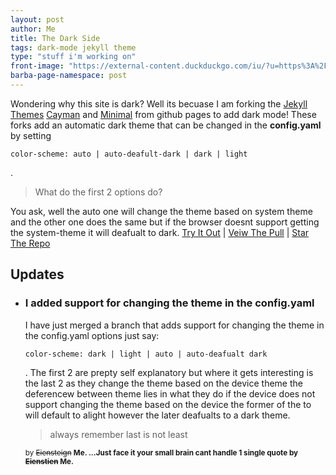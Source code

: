 ```yaml
---
layout: post
author: Me
title: The Dark Side
tags: dark-mode jekyll theme
type: "stuff i'm working on"
front-image: "https://external-content.duckduckgo.com/iu/?u=https%3A%2F%2Ftse3.mm.bing.net%2Fth%3Fid%3DOIP.FCx-hYGX_8GWrXo8KjVbvAHaE8%26pid%3DApi&f=1"
barba-page-namespace: post
---
```


Wondering why this site is dark? Well its becuase I am forking the
<a target="_blank" href="https://jekyllrb.com/docs/themes/">Jekyll Themes</a>
<a target="_blank" href="https://github.com/pages-themes/cayman">Cayman</a> and
<a target="_blank" href="https://github.com/pages-themes/minimal">Minimal</a>
from github pages to add dark mode! These forks add an automatic dark theme that can be changed in the **config.yaml** by setting
```
color-scheme: auto | auto-deafult-dark | dark | light
```
.

> What do the first 2 options do?
  
You ask, well the auto one will change the theme based on system theme and the other one does the same but if the browser doesnt support getting the system-theme it will deafualt to dark.
<a target="_blank" href="https://godalming123.github.io/minimal/">Try It Out</a> |
<a target="_blank" href="https://github.com/pages-themes/minimal/pull/121">Veiw The Pull</a> |
<a target="_blank" href="https://github.com/godalming123/minimal">Star The Repo</a>

## Updates
- ### I added support for changing the theme in the config.yaml
  I have just merged a branch that adds support for changing the theme in the config.yaml options just say:
  ```
  color-scheme: dark | light | auto | auto-deafualt dark
  ```
  .
  The first 2 are prepty self explanatory but where it gets interesting is the last 2 as they change the theme based on the device theme the deferencew between theme lies in what they do if the device does not support changing the theme based on the device the former of the to will default to alight however the later deafualts to a dark theme.
  > always remember last is not least

  <small>
  
  by ~~Eiensteign~~ **Me. ...Just face it your small brain cant handle 1 single quote by ~~Eienstien~~ Me.**
